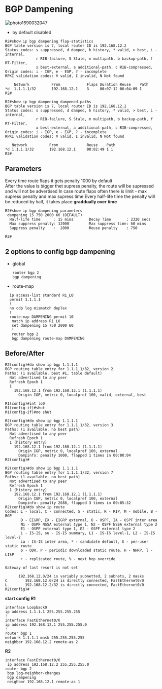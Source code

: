 # BGP Dampening
![photo1690032047](https://github.com/DariaShantalova/dariashantalova.github.io/assets/34622678/8c241df7-5ca6-4835-b4ac-b84e9f6914d0)

* by default disabled
```
R2#show ip bgp dampening flap-statistics 
BGP table version is 7, local router ID is 192.168.12.2
Status codes: s suppressed, d damped, h history, * valid, > best, i - internal, 
              r RIB-failure, S Stale, m multipath, b backup-path, f RT-Filter, 
              x best-external, a additional-path, c RIB-compressed, 
Origin codes: i - IGP, e - EGP, ? - incomplete
RPKI validation codes: V valid, I invalid, N Not found

    Network          From            Flaps Duration Reuse    Path
*d  1.1.1.1/32       192.168.12.1    3     00:07:12 00:04:09 1 
R2#
```
```
R2#show ip bgp dampening dampened-paths 
BGP table version is 7, local router ID is 192.168.12.2
Status codes: s suppressed, d damped, h history, * valid, > best, i - internal, 
              r RIB-failure, S Stale, m multipath, b backup-path, f RT-Filter, 
              x best-external, a additional-path, c RIB-compressed, 
Origin codes: i - IGP, e - EGP, ? - incomplete
RPKI validation codes: V valid, I invalid, N Not found

   Network          From             Reuse    Path
*d 1.1.1.1/32       192.168.12.1     00:02:49 1 i
R2#
```

## Parameters
Every time route flaps it gets penalty 1000 by default  
After the value is bigger thet supress penalty, the route will be supressed and will not be advertised
In case route flaps often there is limit - max supress penalty and max supress time
Every half-life time the penalty will be reduced by half, it takes place **graddually over time**
```
R2#show ip bgp dampening parameters  
 dampening 15 750 2000 60 (DEFAULT)
  Half-life time      : 15 mins       Decay Time       : 2320 secs
  Max suppress penalty: 12000         Max suppress time: 60 mins
  Suppress penalty    :  2000         Reuse penalty    : 750

R2#
```
## 2 options to config bgp dampening 
* global
  ```
  router bgp 2
  bgp dampening
  ```
* route-map
```
  ip access-list standard R1_L0
  permit 1.1.1.1
  !
  no cdp log mismatch duplex
  !
  route-map DAMPENING permit 10
   match ip address R1_L0
   set dampening 15 750 2000 60
   !
   router bgp 2
   bgp dampening route-map DAMPENING
 ```

## Before/After
```
R2(config)#do show ip bgp 1.1.1.1 
BGP routing table entry for 1.1.1.1/32, version 2
Paths: (1 available, best #1, table default)
  Not advertised to any peer
  Refresh Epoch 1
  1
    192.168.12.1 from 192.168.12.1 (1.1.1.1)
      Origin IGP, metric 0, localpref 100, valid, external, best
```
```
R1(config)#int lo0
R1(config-if)#shut
R1(config-if)#no shut
```
```
R2(config)#do show ip bgp 1.1.1.1 
BGP routing table entry for 1.1.1.1/32, version 3
Paths: (1 available, no best path)
  Not advertised to any peer
  Refresh Epoch 1
  1 (history entry)
    192.168.12.1 from 192.168.12.1 (1.1.1.1)
      Origin IGP, metric 0, localpref 100, external
      Dampinfo: penalty 1000, flapped 1 times in 00:00:04
R2(config)#
```

```
R2(config)#do show ip bgp 1.1.1.1 
BGP routing table entry for 1.1.1.1/32, version 7
Paths: (1 available, no best path)
  Not advertised to any peer
  Refresh Epoch 1
  1 (history entry)
    192.168.12.1 from 192.168.12.1 (1.1.1.1)
      Origin IGP, metric 0, localpref 100, external
      Dampinfo: penalty 2688, flapped 3 times in 00:05:32
R2(config)#do show ip route
Codes: L - local, C - connected, S - static, R - RIP, M - mobile, B - BGP
       D - EIGRP, EX - EIGRP external, O - OSPF, IA - OSPF inter area 
       N1 - OSPF NSSA external type 1, N2 - OSPF NSSA external type 2
       E1 - OSPF external type 1, E2 - OSPF external type 2
       i - IS-IS, su - IS-IS summary, L1 - IS-IS level-1, L2 - IS-IS level-2
       ia - IS-IS inter area, * - candidate default, U - per-user static route
       o - ODR, P - periodic downloaded static route, H - NHRP, l - LISP
       + - replicated route, % - next hop override

Gateway of last resort is not set

      192.168.12.0/24 is variably subnetted, 2 subnets, 2 masks
C        192.168.12.0/24 is directly connected, FastEthernet0/0
L        192.168.12.2/32 is directly connected, FastEthernet0/0
R2(config)#
```



  **start config**
  **R1**
  ```
interface Loopback0
 ip address 1.1.1.1 255.255.255.255
!
interface FastEthernet0/0
 ip address 192.168.12.1 255.255.255.0
!
router bgp 1
 network 1.1.1.1 mask 255.255.255.255
 neighbor 192.168.12.2 remote-as 2
```
**R2**
```
interface FastEthernet0/0
 ip address 192.168.12.2 255.255.255.0
router bgp 2
 bgp log-neighbor-changes
 bgp dampening
 neighbor 192.168.12.1 remote-as 1
```



